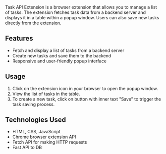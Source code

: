 Task API Extension is a browser extension that allows you to manage a list of tasks. The extension fetches task data from a backend server and displays it in a table within a popup window. Users can also save new tasks directly from the extension.

## Features

- Fetch and display a list of tasks from a backend server
- Create new tasks and save them to the backend
- Responsive and user-friendly popup interface

## Usage

1. Click on the extension icon in your browser to open the popup window.
2. View the list of tasks in the table.
3. To create a new task, click on button with inner text "Save" to trigger the task saving process.

## Technologies Used

- HTML, CSS, JavaScript
- Chrome browser extension API
- Fetch API for making HTTP requests
- Fast API to DB
